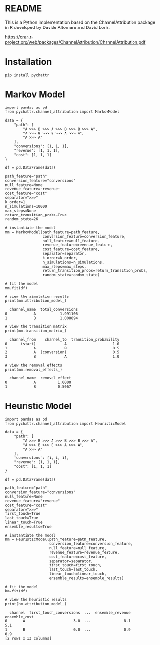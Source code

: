 # README

This is a Python implementation based on the ChannelAttribution package in R developed by Davide Altomare and David Loris.

https://cran.r-project.org/web/packages/ChannelAttribution/ChannelAttribution.pdf



# Installation
```pip install pychattr```


# Markov Model
```
import pandas as pd
from pychattr.channel_attribution import MarkovModel

data = {
    "path": [
        "A >>> B >>> A >>> B >>> B >>> A",
        "A >>> B >>> B >>> A >>> A",
        "A >>> A"
    ],
    "conversions": [1, 1, 1],
    "revenue": [1, 1, 1],
    "cost": [1, 1, 1]
}

df = pd.DataFrame(data)

path_feature="path"
conversion_feature="conversions"
null_feature=None
revenue_feature="revenue"
cost_feature="cost"
separator=">>>"
k_order=1
n_simulations=10000
max_steps=None
return_transition_probs=True
random_state=26

# instantiate the model
mm = MarkovModel(path_feature=path_feature,
                 conversion_feature=conversion_feature,
                 null_feature=null_feature,
                 revenue_feature=revenue_feature,
                 cost_feature=cost_feature,
                 separator=separator,
                 k_order=k_order,
                 n_simulations=n_simulations,
                 max_steps=max_steps,
                 return_transition_probs=return_transition_probs,
                 random_state=random_state)

# fit the model
mm.fit(df)
```

```
# view the simulation results
print(mm.attribution_model_)
```
```
  channel_name  total_conversions
0            A           1.991106
1            B           1.008894
```

```
# view the transition matrix
print(mm.transition_matrix_)
```
```
  channel_from    channel_to  transition_probability
0      (start)             A                     1.0
1            A             B                     0.5
2            A  (conversion)                     0.5
3            B             A                     1.0
```

```
# view the removal effects
print(mm.removal_effects_)
```

```
  channel_name  removal_effect
0            A          1.0000
1            B          0.5067
```



# Heuristic Model
```
import pandas as pd
from pychattr.channel_attribution import HeuristicModel

data = {
    "path": [
        "A >>> B >>> A >>> B >>> B >>> A",
        "A >>> B >>> B >>> A >>> A",
        "A >>> A"
    ],
    "conversions": [1, 1, 1],
    "revenue": [1, 1, 1],
    "cost": [1, 1, 1]
}

df = pd.DataFrame(data)

path_feature="path"
conversion_feature="conversions"
null_feature=None
revenue_feature="revenue"
cost_feature="cost"
separator=">>>"
first_touch=True
last_touch=True
linear_touch=True
ensemble_results=True

# instantiate the model
hm = HeuristicModel(path_feature=path_feature,
                    conversion_feature=conversion_feature,
                    null_feature=null_feature,
                    revenue_feature=revenue_feature,
                    cost_feature=cost_feature,
                    separator=separator,
                    first_touch=first_touch,
                    last_touch=last_touch,
                    linear_touch=linear_touch,
                    ensemble_results=ensemble_results)

# fit the model
hm.fit(df)
```

```
# view the heuristic results
print(hm.attribution_model_)
```
```
  channel  first_touch_conversions  ...  ensemble_revenue  ensemble_cost
0       A                      3.0  ...               8.1            5.1
1       B                      0.0  ...               0.9            0.9
[2 rows x 13 columns]
```
